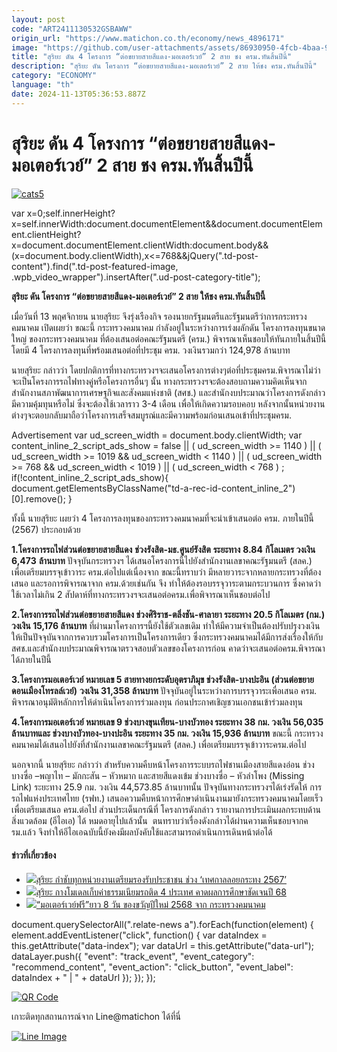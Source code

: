 ```yaml
---
layout: post
code: "ART2411130532GSBAWW"
origin_url: "https://www.matichon.co.th/economy/news_4896171"
image: "https://github.com/user-attachments/assets/86930950-4fcb-4baa-95a9-629f9efe977b"
title: "สุริยะ ดัน 4 โครงการ “ต่อขยายสายสีแดง-มอเตอร์เวย์” 2 สาย ชง ครม.ทันสิ้นปีนี้"
description: "สุริยะ ดัน โครงการ “ต่อขยายสายสีแดง-มอเตอร์เวย์” 2 สาย ให้ชง ครม.ทันสิ้นปีนี้"
category: "ECONOMY"
language: "th"
date: 2024-11-13T05:36:53.887Z
---
```


# สุริยะ ดัน 4 โครงการ “ต่อขยายสายสีแดง-มอเตอร์เวย์” 2 สาย ชง ครม.ทันสิ้นปีนี้

[![](https://www.matichon.co.th/wp-content/uploads/2024/11/cats5.jpg "cats5")](https://www.matichon.co.th/wp-content/uploads/2024/11/cats5.jpg)

var x=0;self.innerHeight?x=self.innerWidth:document.documentElement&&document.documentElement.clientHeight?x=document.documentElement.clientWidth:document.body&&(x=document.body.clientWidth),x<=768&&jQuery(".td-post-content").find(".td-post-featured-image, .wpb\_video\_wrapper").insertAfter(".ud-post-category-title");

**สุริยะ ดัน โครงการ “ต่อขยายสายสีแดง-มอเตอร์เวย์” 2 สาย ให้ชง ครม.ทันสิ้นปีนี้**

เมื่อวันที่ 13 พฤศจิกายน นายสุริยะ จึงรุ่งเรืองกิจ รองนายกรัฐมนตรีและรัฐมนตรีว่าการกระทรวงคมนาคม เปิดเผยว่า ขณะนี้ กระทรวงคมนาคม กำลังอยู่ในระหว่างการเร่งผลักดัน โครงการลงทุนขนาดใหญ่ ของกระทรวงคมนาคม ที่ต้องเสนอต่อคณะรัฐมนตรี (ครม.) พิจารณาเห็นชอบให้ทันภายในสิ้นปีนี้ โดยมี 4 โครงการลงทุนที่พร้อมเสนอต่อที่ประชุม ครม. วงเงินรวมกว่า 124,978 ล้านบาท

นายสุริยะ กล่าวว่า โดยปกติการที่ทางกระทรวงฯจะเสนอโครงการต่างๆต่อที่ประชุมครม.พิจารณาไม่ว่าจะเป็นโครงการรถไฟทางคู่หรือโครงการอื่นๆ นั้น ทางกระทรวงฯจะต้องสอบถามความคิดเห็นจากสำนักงานสภาพัฒนาการเศรษฐกิจและสังคมแห่งชาติ (สศช.) และสำนักงบประมาณว่าโครงการดังกล่าวมีความคุ้มทุนหรือไม่ ซึ่งจะต้องใช้เวลาราว 3-4 เดือน เพื่อให้เกิดความรอบคอบ หลังจากนั้นหน่วยงานต่างๆจะตอบกลับมาถือว่าโครงการเสร็จสมบูรณ์และมีความพร้อมก่อนเสนอเข้าที่ประชุมครม.

Advertisement var ud\_screen\_width = document.body.clientWidth; var content\_inline\_2\_script\_ads\_show = false || ( ud\_screen\_width >= 1140 ) || ( ud\_screen\_width >= 1019 && ud\_screen\_width < 1140 ) || ( ud\_screen\_width >= 768 && ud\_screen\_width < 1019 ) || ( ud\_screen\_width < 768 ) ; if(!content\_inline\_2\_script\_ads\_show){ document.getElementsByClassName("td-a-rec-id-content\_inline\_2")\[0\].remove(); }

ทั้งนี้ นายสุริยะ เผยว่า 4 โครงการลงทุนของกระทรวงคมนาคมที่จะนำเข้าเสนอต่อ ครม. ภายในปีนี้ (2567) ประกอบด้วย

**1.โครงการรถไฟส่วนต่อขยายสายสีแดง** **ช่วงรังสิต-มธ.ศูนย์รังสิต** **ระยะทาง** **8.84** **กิโลเมตร วงเงิน** **6,473** **ล้านบาท** ปัจจุบันกระทรวงฯ ได้เสนอโครงการนี้ไปยังสำนักงานเลขาคณะรัฐมนตรี (สลค.) เพื่อเตรียมบรรจุเข้าวาระ ครม.ต่อไปแต่เนื่องจาก ขณะนี้ทราบว่า มีหลายวาระจากหลายกระทรวงที่ต้องเสนอ และรอการพิจารณาจาก ครม.ด้วยเช่นกัน จึง ทำให้ต้องรอบรรจุวาระตามกระบวนการ ซึ่งคาดว่าใช้เวลาไม่เกิน 2 สัปดาห์ที่ทางกระทรวงฯจะเสนอต่อครม.เพื่อพิจารณาเห็นชอบต่อไป

**2.โครงการรถไฟส่วนต่อขยายสายสีแดง ช่วงศิริราช-ตลิ่งชัน-ศาลายา ระยะทาง 20.5 กิโลเมตร (กม.) วงเงิน 15,176 ล้านบาท** ที่ผ่านมาโครงการฯนี้ยังใช้ตัวเลขเดิม ทำให้มีความจำเป็นต้องปรับปรุงวงเงินให้เป็นปัจจุบันจากการควบรวมโครงการเป็นโครงการเดียว ซึ่งกระทรวงคมนาคมได้มีการส่งเรื่องให้กับ สศช.และสำนักงบประมาณพิจารณาตรวจสอบตัวเลขของโครงการก่อน คาดว่าจะเสนอต่อครม.พิจารณาได้ภายในปีนี้

**3.โครงการมอเตอร์เวย์ หมายเลข 5 สายทางยกระดับอุตราภิมุข ช่วงรังสิต-บางปะอิน (ส่วนต่อขยายดอนเมืองโทรลล์เวย์)** **วงเงิน 31,358 ล้านบาท** ปัจจุบันอยู่ในระหว่างการบรรจุวาระเพื่อเสนอ ครม. พิจารณาอนุมัติหลักการให้ดำเนินโครงการร่วมลงทุน ก่อนประกาศเชิญชวนเอกชนเข้าร่วมลงทุน

**4.โครงการมอเตอร์เวย์ หมายเลข 9 ช่วงบางขุนเทียน-บางบัวทอง ระยะทาง 38 กม. วงเงิน 56,035 ล้านบาทและ ช่วงบางบัวทอง-บางปะอิน ระยะทาง 35 กม. วงเงิน 15,936 ล้านบาท** ขณะนี้ กระทรวงคมนาคมได้เสนอไปยังที่สำนักงานเลขาคณะรัฐมนตรี (สลค.) เพื่อเตรียมบรรจุเข้าวาระครม.ต่อไป

นอกจากนี้ นายสุริยะ กล่าวว่า สำหรับความคืบหน้าโครงการระบบรถไฟชานเมืองสายสีแดงอ่อน ช่วงบางซื่อ –พญาไท – มักกะสัน – หัวหมาก และสายสีแดงเข้ม ช่วงบางซื่อ – หัวลำโพง (Missing Link) ระยะทาง 25.9 กม. วงเงิน 44,573.85 ล้านบาทนั้น ปัจจุบันทางกระทรวงฯได้เร่งรัดให้ การรถไฟแห่งประเทศไทย (รฟท.) เสนอความคืบหน้าการศึกษาดำเนินงานมายังกระทรวงคมนาคมโดยเร็ว เพื่อเตรียมเสนอ ครม.ต่อไป ส่วนประเด็นกรณีที่ โครงการดังกล่าว รายงานการประเมินผลกระทบด้านสิ่งแวดล้อม (อีไอเอ) ได้ หมดอายุไปแล้วนั้น  ตนทราบว่าเรื่องดังกล่าวได้ผ่านความเห็นชอบจากครม.แล้ว จึงทำให้อีไอเอฉบับนี้ยังคงมีผลบังคับใช้และสามารถดำเนินการเดินหน้าต่อได้

#### ข่าวที่เกี่ยวข้อง

*   [![](https://www.matichon.co.th/wp-content/uploads/2024/11/loy1.jpg)สุริยะ กำชับทุกหน่วยงานเตรียมรองรับประชาชน ช่วง ‘เทศกาลลอยกระทง 2567’](https://www.matichon.co.th/economy/news_4896000)
*   [![](https://www.matichon.co.th/wp-content/uploads/2024/11/201609301827212-201412191416128.jpeg)สุริยะ กางโมเดลเก็บค่าธรรมเนียมรถติด 4 ประเทศ คาดผลการศึกษาชัดเจนปี 68](https://www.matichon.co.th/economy/news_4894180)
*   [![](https://www.matichon.co.th/wp-content/uploads/2024/11/express_2-7a36d13127.jpg)“มอเตอร์เวย์ฟรี”ยาว 8 วัน ของขวัญปีใหม่ 2568 จาก กระทรวงคมนาคม](https://www.matichon.co.th/economy/news_4893551)

document.querySelectorAll(".relate-news a").forEach(function(element) { element.addEventListener("click", function() { var dataIndex = this.getAttribute("data-index"); var dataUrl = this.getAttribute("data-url"); dataLayer.push({ "event": "track\_event", "event\_category": "recommend\_content", "event\_action": "click\_button", "event\_label": dataIndex + " | " + dataUrl }); }); });

[![QR Code](https://www.matichon.co.th/wp-content/uploads/2023/07/wob1371z.jpg)](https://lin.ee/ht0nDxX)

เกาะติดทุกสถานการณ์จาก Line@matichon ได้ที่นี่

[![Line Image](https://www.matichon.co.th/wp-content/uploads/2023/07/th.png)](https://lin.ee/ht0nDxX)
